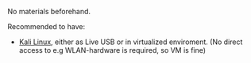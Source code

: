 No materials beforehand.

Recommended to have: 
* [Kali Linux](https://www.kali.org/downloads/), either as Live USB or in virtualized enviroment. (No direct access to e.g WLAN-hardware is required, so VM is fine)
